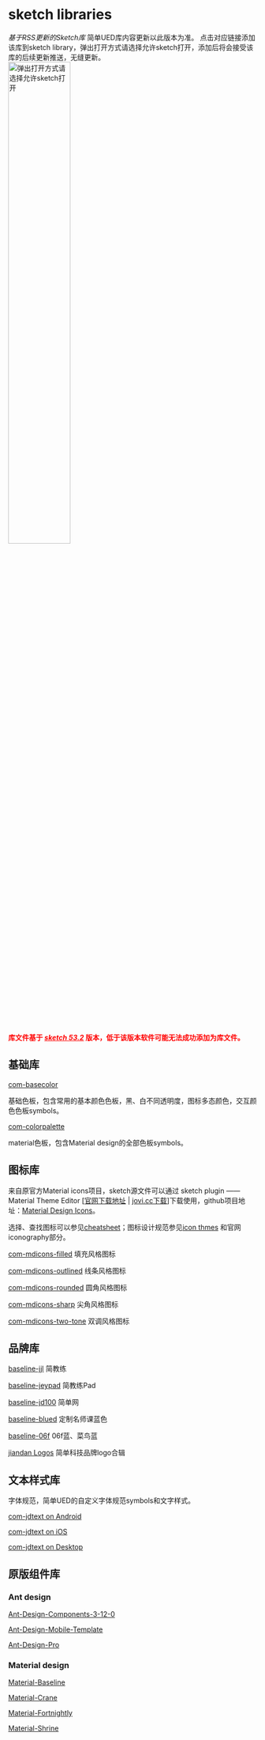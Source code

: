 # sketch libraries

_基于RSS更新的Sketch库_
简单UED库内容更新以此版本为准。
点击对应链接添加该库到sketch library，弹出打开方式请选择允许sketch打开，添加后将会接受该库的后续更新推送，无缝更新。
<img src="https://static.jovi.cc/2019-04-27_15-42-45.png" alt="弹出打开方式请选择允许sketch打开" style="width:50%;display:block;" />

<span style="font-weight:700;color:red;">库文件基于 <i style="text-decoration:underline;">sketch 53.2</i> 版本，低于该版本软件可能无法成功添加为库文件。</span>

## 基础库

<i class="fal fa-gem"></i> [com-basecolor](sketch://add-library?url=https://slib.jovi.cc/common/com-basecolor.xml)  

基础色板，包含常用的基本颜色色板，黑、白不同透明度，图标多态颜色，交互颜色色板symbols。

<i class="fal fa-gem"></i>[com-colorpalette](sketch://add-library?url=https://slib.jovi.cc/common/com-colorpalette.xml) 

material色板，包含Material design的全部色板symbols。

## 图标库

来自原官方Material icons项目，sketch源文件可以通过 sketch plugin —— Material Theme Editor \[[官网下载地址](https://material.io/tools/theme-editor/downloads/production/material.sketchplugin.zip) | [jovi.cc下载](http://static.jovi.cc/material.sketchplugin.zip)\]下载使用，github项目地址：[Material Design Icons](https://github.com/google/material-design-icons)。

选择、查找图标可以参见[cheatsheet](https://material.io/tools/icons/?style=baseline)；图标设计规范参见[icon thmes](https://material.io/design/iconography/system-icons.html#) 和官网 iconography部分。

<i class="fal fa-gem"></i> [com-mdicons-filled](sketch://add-library?url=https://slib.jovi.cc/icon/com-mdicons-filled.xml)  填充风格图标

<i class="fal fa-gem"></i> [com-mdicons-outlined](sketch://add-library?url=https://slib.jovi.cc/icon/com-mdicons-outlined.xml)  线条风格图标

<i class="fal fa-gem"></i> [com-mdicons-rounded](sketch://add-library?url=https://slib.jovi.cc/icon/com-mdicons-rounded.xml)  圆角风格图标

<i class="fal fa-gem"></i> [com-mdicons-sharp](sketch://add-library?url=https://slib.jovi.cc/icon/com-mdicons-sharp.xml)  尖角风格图标

<i class="fal fa-gem"></i> [com-mdicons-two-tone](sketch://add-library?url=https://slib.jovi.cc/icon/com-mdicons-two-tone.xml)  双调风格图标

## 品牌库

<i class="fal fa-gem"></i> [baseline-jjl](sketch://add-library?url=https://slib.jovi.cc/brand/baseline-jjl.xml)  简教练

<i class="fal fa-gem"></i> [baseline-jeypad](sketch://add-library?url=https://slib.jovi.cc/brand/baseline-jeypad.xml)  简教练Pad

<i class="fal fa-gem"></i> [baseline-jd100](sketch://add-library?url=https://slib.jovi.cc/brand/baseline-jd100.xml)  简单网

<i class="fal fa-gem"></i> [baseline-blued](sketch://add-library?url=https://slib.jovi.cc/brand/baseline-blued.xml)  定制名师课蓝色

<i class="fal fa-gem"></i> [baseline-06f](sketch://add-library?url=https://slib.jovi.cc/brand/baseline-06f.xml)  06f蓝、菜鸟蓝

<i class="fal fa-gem"></i> [jiandan Logos](sketch://add-library?url=https://slib.jovi.cc/brand/jiandanlogos.xml)  简单科技品牌logo合辑

## 文本样式库

字体规范，简单UED的自定义字体规范symbols和文字样式。

<i class="fal fa-gem"></i> [com-jdtext on Android](sketch://add-library?url=https://slib.jovi.cc/brand/com-jdtext-notosans.xml)

<i class="fal fa-gem"></i> [com-jdtext on iOS](sketch://add-library?url=https://slib.jovi.cc/brand/com-jdtext-pingfang.xml)

<i class="fal fa-gem"></i> [com-jdtext on Desktop](sketch://add-library?url=https://slib.jovi.cc/brand/com-jdtext-yahei.xml)

## 原版组件库

### Ant design

<i class="fal fa-gem"></i> [Ant-Design-Components-3-12-0](sketch://add-library?url=https://slib.jovi.cc/origin/Ant-Design-Components-3-12-0.xml)

<i class="fal fa-gem"></i> [Ant-Design-Mobile-Template](sketch://add-library?url=https://slib.jovi.cc/origin/Ant-Design-Mobile-Template.xml)

<i class="fal fa-gem"></i> [Ant-Design-Pro](sketch://add-library?url=https://slib.jovi.cc/origin/Ant-Design-Pro.xml)

### Material design

<i class="fal fa-gem"></i> [Material-Baseline](sketch://add-library?url=https://slib.jovi.cc/origin/Material-Baseline.xml)

<i class="fal fa-gem"></i> [Material-Crane](sketch://add-library?url=https://slib.jovi.cc/origin/Material-Crane.xml)

<i class="fal fa-gem"></i> [Material-Fortnightly](sketch://add-library?url=https://slib.jovi.cc/origin/Material-Fortnightly.xml)

<i class="fal fa-gem"></i> [Material-Shrine](sketch://add-library?url=https://slib.jovi.cc/origin/Material-Shrine.xml)